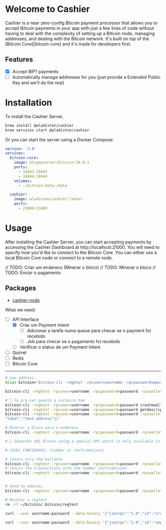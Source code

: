 # Welcome to Cashier

Cashier is a near zero-config Bitcoin payment processor that allows you to
accept Bitcoin payments in your app with just a few lines of code without having
to deal with the complexity of setting up a Bitcoin node, managing addresses,
and dealing with the Bitcoin network. It's built on top of the [Bitcoin
Core][bitcoin-core] and it's made for developers first.

## Features

- [x] Accept BIP? payments
- [ ] Automatically manage addresses for you (just provide a Extended Public Key
      and we'll do the rest)

# Installation

To install the Cashier Server,

```bash
brew install @wladiston/cashier
brew services start @wladiston/cashier
```

Or you can start the server using a Docker Compose:

```yaml
version: '3.8'
services:
  bitcoin-core:
    image: btcpayserver/bitcoin:24.0.1
    ports:
      - 18443:18443
      - 18444:18444
    volumes:
      - ./bitcoin-data:/data

  cashier:
    image: wladiston/cashier:latest
    ports:
      - 21000:21000
```

# Usage

After installing the Cashier Server, you can start accepting payments by
accessing the Cashier Dashboard at http://localhost:21000. You will need to
specify how you'd like to connect to the Bitcoin Core. You can either use a
local Bitcoin Core node or connect to a remote node.

// TODO: Criar um endereco (Minerar o bloco) // TODO: Minerar o bloco // TODO:
Enviar o pagamento

## Packages

- [cashier-node](./packages/cashier-node/README.md)
<!-- - [cashier-react](./packages/cashier-react/README.md) -->

What we need:

- [ ] API Interface
  - [x] Criar um Payment Intent
    - [ ] Adicionar a tarefa numa queue para checar se o payment foi recebido
    - [ ] Job para checar se o pagamento foi recebido
  - [ ] Verificar o status de um Payment Intent
- [ ] Quirrel
- [ ] Redis
- [ ] Bitcoin Core

---

```zsh
# new address
alias bitcoin="bitcoin-cli -regtest -rpcuser=username -rpcpassword=password -rpcwallet=test-wallet"

bitcoin-cli -regtest -rpcuser=username -rpcpassword=password -rpcwallet=test-wallet getnewaddress

# 🚨 So pra ver quanto a carteira tem
bitcoin-cli -regtest -rpcuser=username -rpcpassword=password createwallet "watch-only-wallet" true
bitcoin-cli -regtest -rpcuser=username -rpcpassword=password getdescriptorinfo "addr(bcrt1qtfjrpdwcxa7et498ead2gwxrnscl8eaaxvdxzp)"
bitcoin-cli -regtest -rpcuser=username -rpcpassword=password -rpcwallet=watch-only-wallet importdescriptors '[{"desc":"addr(bcrt1qtfjrpdwcxa7et498ead2gwxrnscl8eaaxvdxzp)#hjw9tktm","timestamp":"now",
"label":"test-address"}]'

# Minerar o bloco para o endereco
bitcoin-cli -regtest -rpcuser=username -rpcpassword=password -rpcwallet=watch-only-wallet generatetoaddress 101 bcrt1qtfjrpdwcxa7et498ead2gwxrnscl8eaaxvdxzp

# 🚨 Generate 101 blocks using a special RPC which is only available in regtest mode. This takes less than a second on a generic PC. Because this is a new block chain using Bitcoin’s default rules, the first blocks pay a block reward of 50 bitcoins. Unlike mainnet, in regtest mode only the first 150 blocks pay a reward of 50 bitcoins. However, a block must have 100 confirmations before that reward can be spent, so we generate 101 blocks to get access to the coinbase transaction from block #1.

# LEVEL_CONFIDENCE: (number or confirmations)

# return only the ballance
bitcoin-cli -regtest -rpcuser=username -rpcpassword=password -rpcwallet=test-wallet getwalletinfo
# return the transactions with the number confirmations
bitcoin-cli -regtest -rpcuser=username -rpcpassword=password -rpcwallet=test-wallet listunspent


# Send to address
bitcoin-cli -regtest -rpcuser=username -rpcpassword=password -rpcwallet=test-wallet sendtoaddress bcrt1qtjdgdn736qz6txc84s9tnhgk7vc8fu7t8zymt9 0.1 "drinks" "room77" true true null "unset" null 1.1

# Resetar a regtest
rm -rf ~/bitcoin/.bitcoin/regtest

curl --user username:password --data-binary '{"jsonrpc":"1.0","id":"create-wallet-wilson","method":"createwallet","params":{"wallet_name":"wilson","disable_private_keys":true}}' -H 'content-type: text/plain;' http://localhost:18443

curl --user username:password --data-binary '{"jsonrpc":"1.0","id":"import-desc-clgsiiko9000zp2en7m6yn09l","method":"importdescriptors","params":{"desc":"addr(bcrt1q6du4q67wfpgnmply8mqce43eedhz286hy3nm6p)#yeww39pe","timestamp":"now","label":"test-address"}}' -H 'content-type: text/plain;' http://localhost:18443/wallet/clgsigtka000xp2enonkgpyds

```
